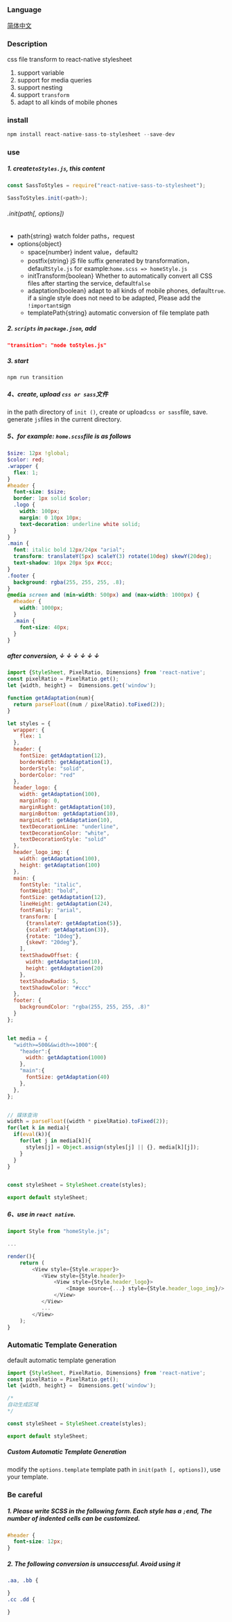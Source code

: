 ### Language
[简体中文](https://github.com/kszitt/react-native-sass-to-styleSheet/blob/master/README.md)

### Description
css file transform to react-native stylesheet  
1. support variable  
2. support for media queries  
3. support nesting  
4. support `transform`  
5. adapt to all kinds of mobile phones

### install
``` javascript
npm install react-native-sass-to-stylesheet --save-dev
```

### use
##### 1. create`toStyles.js`, this content
``` javascript
const SassToStyles = require("react-native-sass-to-stylesheet");

SassToStyles.init(<path>);
```

###### .init(path[, options])
- path{string} watch folder paths，request
- options{object}
    - space{number} indent value，default`2`
    - postfix{string} jS file suffix generated by transformation，default`Style.js` 
      for example:`home.scss => homeStyle.js`
    - initTransform{boolean} Whether to automatically convert all CSS files after starting the service, default`false`
    - adaptation{boolean} adapt to all kinds of mobile phones, default`true`. if a single style does not need to be adapted, Please add the ` !important`sign
    - templatePath{string} automatic conversion of file template path

##### 2. `scripts` in `package.json`, add
``` json
"transition": "node toStyles.js"
```

##### 3. start
``` javascript
npm run transition
```
##### 4、create, upload `css or sass`文件
in the path directory of `init ()`, create or upload`css or sass`file, save. generate `js`files in the current directory.

##### 5、for example: `home.scss`file is as follows
``` scss
$size: 12px !global;
$color: red;
.wrapper {
  flex: 1;
}
#header {
  font-size: $size;
  border: 1px solid $color;
  .logo {
    width: 100px;
    margin: 0 10px 10px;
    text-decoration: underline white solid;
  }
}
.main {
  font: italic bold 12px/24px "arial";
  transform: translateY(5px) scaleY(3) rotate(10deg) skewY(20deg);
  text-shadow: 10px 20px 5px #ccc;
}
.footer {
  background: rgba(255, 255, 255, .8);
}
@media screen and (min-width: 500px) and (max-width: 1000px) {
  #header {
    width: 1000px;
  }
  .main {
    font-size: 40px;
  }
}
```
##### after conversion, ↓ ↓ ↓ ↓ ↓ ↓
``` javascript
import {StyleSheet, PixelRatio, Dimensions} from 'react-native';
const pixelRatio = PixelRatio.get();
let {width, height} =  Dimensions.get('window');

function getAdaptation(num){
  return parseFloat((num / pixelRatio).toFixed(2));
}

let styles = {
  wrapper: {
    flex: 1
  },
  header: {
    fontSize: getAdaptation(12),
    borderWidth: getAdaptation(1),
    borderStyle: "solid",
    borderColor: "red"
  },
  header_logo: {
    width: getAdaptation(100),
    marginTop: 0,
    marginRight: getAdaptation(10),
    marginBottom: getAdaptation(10),
    marginLeft: getAdaptation(10),
    textDecorationLine: "underline",
    textDecorationColor: "white",
    textDecorationStyle: "solid"
  },
  header_logo_img: {
    width: getAdaptation(100),
    height: getAdaptation(100)
  },
  main: {
    fontStyle: "italic",
    fontWeight: "bold",
    fontSize: getAdaptation(12),
    lineHeight: getAdaptation(24),
    fontFamily: "arial",
    transform: [
      {translateY: getAdaptation(5)},
      {scaleY: getAdaptation(3)},
      {rotate: "10deg"},
      {skewY: "20deg"},
    ],
    textShadowOffset: {
      width: getAdaptation(10),
      height: getAdaptation(20)
    },
    textShadowRadio: 5,
    textShadowColor: "#ccc"
  },
  footer: {
    backgroundColor: "rgba(255, 255, 255, .8)"
  }
};


let media = {
  "width>=500&&width<=1000":{
    "header":{
      width: getAdaptation(1000)
    },
    "main":{
      fontSize: getAdaptation(40)
    },
  },
};


// 媒体查询
width = parseFloat((width * pixelRatio).toFixed(2));
for(let k in media){
  if(eval(k)){
    for(let j in media[k]){
      styles[j] = Object.assign(styles[j] || {}, media[k][j]);
    }
  }
}


const styleSheet = StyleSheet.create(styles);

export default styleSheet;
```
##### 6、use in `react native`.
``` javascript
import Style from "homeStyle.js";

...

render(){
    return (
        <View style={Style.wrapper}>
           <View style={Style.header}>
               <View style={Style.header_logo}>
                   <Image source={...} style={Style.header_logo_img}/>
               </View>
           </View>
           ...
        </View>
    );
}
```

### Automatic Template Generation
default automatic template generation
``` javascript
import {StyleSheet, PixelRatio, Dimensions} from 'react-native';
const pixelRatio = PixelRatio.get();
let {width, height} =  Dimensions.get('window');

/*
自动生成区域
*/

const styleSheet = StyleSheet.create(styles);

export default styleSheet;
```
##### Custom Automatic Template Generation
modify the `options.template` template path in `init(path [, options])`, use your template.

### Be careful
##### 1. Please write SCSS in the following form. Each style has a `;`end, The number of indented cells can be customized.
``` scss
#header {
  font-size: 12px;
}
```
##### 2. The following conversion is unsuccessful. Avoid using it
``` scss
.aa, .bb {

}
.cc .dd {

}
```